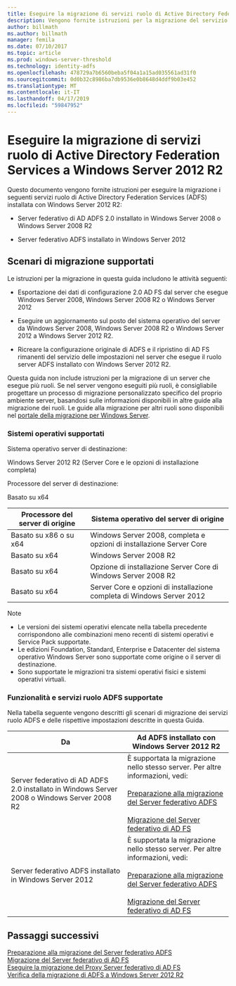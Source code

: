 ```yaml
---
title: Eseguire la migrazione di servizi ruolo di Active Directory Federation Services a Windows Server 2012 R2
description: Vengono fornite istruzioni per la migrazione del servizio AD FS in Windows Server 2012 R2.
author: billmath
ms.author: billmath
manager: femila
ms.date: 07/10/2017
ms.topic: article
ms.prod: windows-server-threshold
ms.technology: identity-adfs
ms.openlocfilehash: 478729a7b6560beba5f04a1a15ad035561ad31f0
ms.sourcegitcommit: 0d0b32c8986ba7db9536e0b8648d4ddf9b03e452
ms.translationtype: MT
ms.contentlocale: it-IT
ms.lasthandoff: 04/17/2019
ms.locfileid: "59847952"
---
```

# <a name="migrate-active-directory-federation-services-role-services-to-windows-server-2012-r2"></a>Eseguire la migrazione di servizi ruolo di Active Directory Federation Services a Windows Server 2012 R2
 Questo documento vengono fornite istruzioni per eseguire la migrazione i seguenti servizi ruolo di Active Directory Federation Services (ADFS) installata con Windows Server 2012 R2:  
  
-   Server federativo di AD ADFS 2.0 installato in Windows Server 2008 o Windows Server 2008 R2  
  
-   Server federativo ADFS installato in Windows Server 2012  
  
## <a name="supported-migration-scenarios"></a>Scenari di migrazione supportati  
 Le istruzioni per la migrazione in questa guida includono le attività seguenti:  
  
-   Esportazione dei dati di configurazione 2.0 AD FS dal server che esegue Windows Server 2008, Windows Server 2008 R2 o Windows Server 2012  
  
-   Eseguire un aggiornamento sul posto del sistema operativo del server da Windows Server 2008, Windows Server 2008 R2 o Windows Server 2012 a Windows Server 2012 R2. 
  
-   Ricreare la configurazione originale di ADFS e il ripristino di AD FS rimanenti del servizio delle impostazioni nel server che esegue il ruolo server ADFS installato con Windows Server 2012 R2.  
  
 Questa guida non include istruzioni per la migrazione di un server che esegue più ruoli. Se nel server vengono eseguiti più ruoli, è consigliabile progettare un processo di migrazione personalizzato specifico del proprio ambiente server, basandosi sulle informazioni disponibili in altre guide alla migrazione dei ruoli. Le guide alla migrazione per altri ruoli sono disponibili nel [portale della migrazione per Windows Server](https://go.microsoft.com/fwlink/?LinkId=247608).  
  
### <a name="supported-operating-systems"></a>Sistemi operativi supportati  
 Sistema operativo server di destinazione:  
  
 Windows Server 2012 R2 (Server Core e le opzioni di installazione completa)  
  
 Processore del server di destinazione:  
  
 Basato su x64  
  
|Processore del server di origine|Sistema operativo del server di origine|  
|-----------------------------|------------------------------------|  
|Basato su x86 o su x64| Windows Server 2008, completa e opzioni di installazione Server Core|  
|Basato su x64|Windows Server 2008 R2|  
|Basato su x64|Opzione di installazione Server Core di Windows Server 2008 R2|  
|Basato su x64|Server Core e opzioni di installazione completa di Windows Server 2012|  
  
> [!NOTE]
>  -   Le versioni dei sistemi operativi elencate nella tabella precedente corrispondono alle combinazioni meno recenti di sistemi operativi e Service Pack supportate.  
> -   Le edizioni Foundation, Standard, Enterprise e Datacenter del sistema operativo Windows Server sono supportate come origine o il server di destinazione.  
> -   Sono supportate le migrazioni tra sistemi operativi fisici e sistemi operativi virtuali.  
  
### <a name="supported-ad-fs-role-services-and-features"></a>Funzionalità e servizi ruolo ADFS supportate  
 Nella tabella seguente vengono descritti gli scenari di migrazione dei servizi ruolo ADFS e delle rispettive impostazioni descritte in questa Guida.  
  
|Da|Ad ADFS installato con Windows Server 2012 R2|  
|----------|----------------------------------------------------------------------------------------------|  
|Server federativo di AD ADFS 2.0 installato in Windows Server 2008 o Windows Server 2008 R2|È supportata la migrazione nello stesso server. Per altre informazioni, vedi:<br /><br /> [Preparazione alla migrazione del Server federativo ADFS](prepare-migrate-ad-fs-server-r2.md)<br /><br /> [Migrazione del Server federativo di AD FS](migrate-ad-fs-fed-server-r2.md)|  
|Server federativo ADFS installato in Windows Server 2012|È supportata la migrazione nello stesso server.  Per altre informazioni, vedi:<br /><br /> [Preparazione alla migrazione del Server federativo ADFS](prepare-migrate-ad-fs-server-r2.md)<br /><br /> [Migrazione del Server federativo di AD FS](migrate-ad-fs-fed-server-r2.md)|  
  
## <a name="next-steps"></a>Passaggi successivi
 [Preparazione alla migrazione del Server federativo ADFS](prepare-migrate-ad-fs-server-r2.md)   
 [Migrazione del Server federativo di AD FS](migrate-ad-fs-fed-server-r2.md)   
 [Eseguire la migrazione del Proxy Server federativo di AD FS](migrate-fed-server-proxy-r2.md)   
 [Verifica della migrazione di ADFS a Windows Server 2012 R2](verify-ad-fs-migration.md)